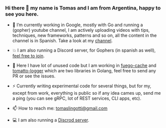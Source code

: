 ### Hi there 👋 my name is Tomas and I am from Argentina, happy to see you here.

- 🔭 I’m currently working in Google, mostly with Go and running a (gopher) youtube channel, I am 
   actively uploading videos with tips, techniques, new frameworks, patterns and so on, all the 
   content in the channel is in Spanish. Take a look at my [channel](https://youtube.com/tomaslingotti).

- 💥 I am also running a Discord server, for Gophers (in spanish as well), [feel free to join](https://discord.io/go-latam).

- 🌱 Here I have lot of unused code but I am working in [fuego-cache](https://github.com/tomiok/fuego-cache) and [tomatto-logger](https://github.com/tomiok/tomatto-logger) which    are two libraries in Golang, feel free to send any PR or see the issues.

- ⚡ Currently writing experimental code for several things, but for my, except from work, everything is public so if any idea cames up, send me a ping (you can see gRPC, lot of REST services, CLI apps, etc).

- 📫 How to reach me: tomaslingotti@gmail.com

- 💻 I am also running a [Discrod server](https://discord.io/go-latam).
